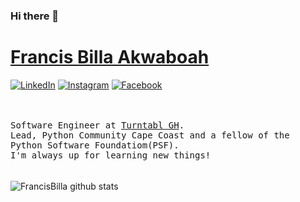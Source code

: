 ### Hi there 👋

<!--
**FrancisBilla/FrancisBilla** is a ✨ _special_ ✨ repository because its `README.md` (this file) appears on your GitHub profile.

Here are some ideas to get you started:

- 🔭 I’m currently working on ...
- 🌱 I’m currently learning ...
- 👯 I’m looking to collaborate on ...
- 🤔 I’m looking for help with ...
- 💬 Ask me about ...
- 📫 How to reach me: ...
- 😄 Pronouns: ...
- ⚡ Fun fact: ...
-->

# <a href="https://www.linkedin.com/in/francis-billa-046981108/">Francis Billa Akwaboah</a>
<a href="https://www.linkedin.com/in/francis-billa-046981108/" target="_blank"><img src="https://img.shields.io/badge/LinkedIn-%230077B5.svg?&style=flat-square&logo=linkedin&logoColor=white" alt="LinkedIn"></a>
<a href="https://www.instagram.com/francisbilla/" target="_blank"><img src="https://img.shields.io/badge/Instagram-%23E4405F.svg?&style=flat-square&logo=instagram&logoColor=white" alt="Instagram"></a>
<a href="https://www.facebook.com/francis.akwaboa" target="_blank"><img src="https://img.shields.io/badge/Facebook-%231877F2.svg?&style=flat-square&logo=facebook&logoColor=white" alt="Facebook"></a>
</div>
<br><br>
<samp>
Software Engineer at <a href="https://www.turntabl.io">Turntabl GH</a>.<br> Lead, Python Community Cape Coast and a fellow of the Python Software Foundatiom(PSF).<br>I'm always up for learning new things!<br><br> 
</samp>
<br>
<img align='center' src='https://github-readme-stats.vercel.app/api?username=FrancisBilla&hide_title=true&show_icons=true&include_all_commits=true&count_private=true&theme=buefy' alt='FrancisBilla github stats'>
</div>


